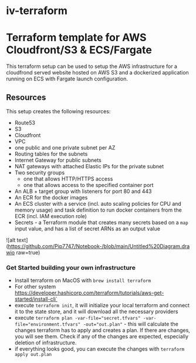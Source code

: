 # iv-terraform

# Terraform template for AWS Cloudfront/S3 & ECS/Fargate

This terraform setup can be used to setup the AWS infrastructure
for a cloudfrond served website hosted on AWS S3 and a dockerized application running on ECS with Fargate launch
configuration.

## Resources

This setup creates the following resources:

- Route53
- S3
- Cloudfront
- VPC
- one public and one private subnet per AZ
- Routing tables for the subnets
- Internet Gateway for public subnets
- NAT gateways with attached Elastic IPs for the private subnet
- Two security groups
  - one that allows HTTP/HTTPS access
  - one that allows access to the specified container port
- An ALB + target group with listeners for port 80 and 443
- An ECR for the docker images
- An ECS cluster with a service (incl. auto scaling policies for CPU and memory usage)
  and task definition to run docker containers from the ECR (incl. IAM execution role)
- Secrets - a Terraform module that creates many secrets based on a `map` input value, and has a list of secret ARNs as an output value


![alt text](https://github.com/Pip7747/Notebook-/blob/main/Untitled%20Diagram.drawio raw=true)

### Get Started building your own infrastructure

- Install terraform on MacOS with `brew install terraform`
- For other system https://developer.hashicorp.com/terraform/tutorials/aws-get-started/install-cli`
- execute `terraform init`, it will initialize your local terraform and connect it to the state store, and it will download all the necessary providers
- execute `terraform plan -var-file="secret.tfvars" -var-file="environment.tfvars" -out="out.plan"` - this will calculate the changes terraform has to apply and creates a plan. If there are changes, you will see them. Check if any of the changes are expected, especially deletion of infrastructure.
- if everything looks good, you can execute the changes with `terraform apply out.plan`

